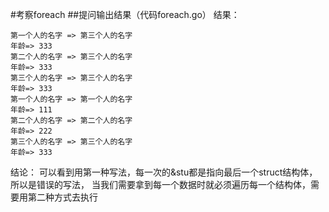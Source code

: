 #考察foreach
##提问输出结果（代码foreach.go）
结果：
````
第一个人的名字 => 第三个人的名字
年龄=> 333
第二个人的名字 => 第三个人的名字
年龄=> 333
第三个人的名字 => 第三个人的名字
年龄=> 333
第一个人的名字 => 第一个人的名字
年龄=> 111
第二个人的名字 => 第二个人的名字
年龄=> 222
第三个人的名字 => 第三个人的名字
年龄=> 333
````

结论：
可以看到用第一种写法，每一次的&stu都是指向最后一个struct结构体，所以是错误的写法，
当我们需要拿到每一个数据时就必须遍历每一个结构体，需要用第二种方式去执行

